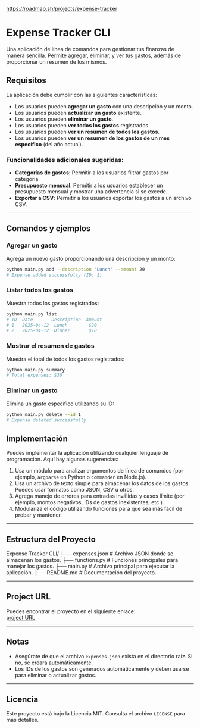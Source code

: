 https://roadmap.sh/projects/expense-tracker
# Expense Tracker CLI

Una aplicación de línea de comandos para gestionar tus finanzas de manera sencilla. Permite agregar, eliminar, y ver tus gastos, además de proporcionar un resumen de los mismos.

## Requisitos

La aplicación debe cumplir con las siguientes características:

- Los usuarios pueden **agregar un gasto** con una descripción y un monto.
- Los usuarios pueden **actualizar un gasto** existente.
- Los usuarios pueden **eliminar un gasto**.
- Los usuarios pueden **ver todos los gastos** registrados.
- Los usuarios pueden **ver un resumen de todos los gastos**.
- Los usuarios pueden **ver un resumen de los gastos de un mes específico** (del año actual).

### Funcionalidades adicionales sugeridas:

- **Categorías de gastos**: Permitir a los usuarios filtrar gastos por categoría.
- **Presupuesto mensual**: Permitir a los usuarios establecer un presupuesto mensual y mostrar una advertencia si se excede.
- **Exportar a CSV**: Permitir a los usuarios exportar los gastos a un archivo CSV.

---

## Comandos y ejemplos

### Agregar un gasto
Agrega un nuevo gasto proporcionando una descripción y un monto:
```bash
python main.py add --description "Lunch" --amount 20
# Expense added successfully (ID: 1) 
```

### Listar todos los gastos
Muestra todos los gastos registrados:
```bash
python main.py list
# ID  Date       Description  Amount
# 1   2025-04-12  Lunch        $20
# 2   2025-04-12  Dinner       $10
```


### Mostrar el resumen de gastos
Muestra el total de todos los gastos registrados:
```bash
python main.py summary
# Total expenses: $30
```


### Eliminar un gasto
Elimina un gasto específico utilizando su ID:
```bash
python main.py delete --id 1
# Expense deleted successfully
```

## Implementación

Puedes implementar la aplicación utilizando cualquier lenguaje de programación. Aquí hay algunas sugerencias:

1. Usa un módulo para analizar argumentos de línea de comandos (por ejemplo, `argparse` en Python o `commander` en Node.js).
2. Usa un archivo de texto simple para almacenar los datos de los gastos. Puedes usar formatos como JSON, CSV u otros.
3. Agrega manejo de errores para entradas inválidas y casos límite (por ejemplo, montos negativos, IDs de gastos inexistentes, etc.).
4. Modulariza el código utilizando funciones para que sea más fácil de probar y mantener.

---

## Estructura del Proyecto

Expense Tracker CLI/
├── expenses.json       # Archivo JSON donde se almacenan los gastos.
├── functions.py        # Funciones principales para manejar los gastos.
├── main.py             # Archivo principal para ejecutar la aplicación.
├── README.md           # Documentación del proyecto.

---

## Project URL

Puedes encontrar el proyecto en el siguiente enlace:  
[project URL](https://github.com/samyrd309/Expense-tracker-CLI)

---

## Notas

- Asegúrate de que el archivo `expenses.json` exista en el directorio raíz. Si no, se creará automáticamente.
- Los IDs de los gastos son generados automáticamente y deben usarse para eliminar o actualizar gastos.

---

## Licencia

Este proyecto está bajo la Licencia MIT. Consulta el archivo `LICENSE` para más detalles.

